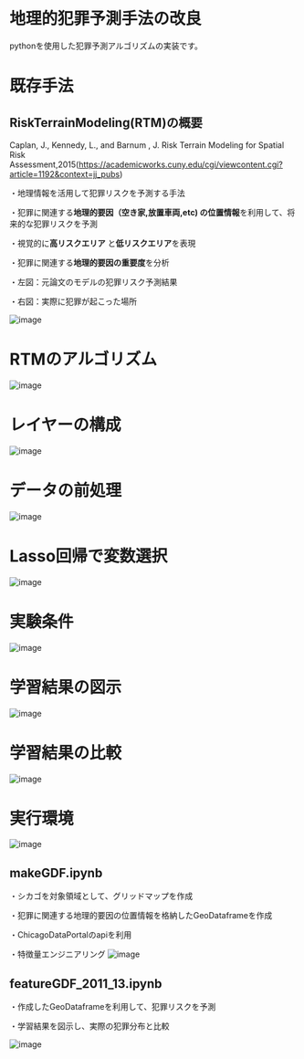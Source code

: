 # 地理的犯罪予測手法の改良
pythonを使用した犯罪予測アルゴリズムの実装です。  




# 既存手法
## RiskTerrainModeling(RTM)の概要
Caplan, J., Kennedy, L., and Barnum , J.  Risk Terrain Modeling for Spatial Risk Assessment,2015(https://academicworks.cuny.edu/cgi/viewcontent.cgi?article=1192&context=jj_pubs)

・地理情報を活用して犯罪リスクを予測する手法

・犯罪に関連する**地理的要因（空き家,放置車両,etc) の位置情報**を利用して、将来的な犯罪リスクを予測

・視覚的に**高リスクエリア** と**低リスクエリア**を表現

・犯罪に関連する**地理的要因の重要度**を分析

・左図：元論文のモデルの犯罪リスク予測結果

・右図：実際に犯罪が起こった場所


![image](https://github.com/user-attachments/assets/7832af67-ed6b-4c4c-8559-56ff89e68947)

# RTMのアルゴリズム

![image](https://github.com/user-attachments/assets/7d87769f-7762-4326-a23a-bcd1e37cb728)

# レイヤーの構成

![image](https://github.com/user-attachments/assets/18e63130-2587-4199-9552-22aef4e58a4d)

# データの前処理

![image](https://github.com/user-attachments/assets/11f93adf-ec4b-464d-ad36-58f9debb6af4)

# Lasso回帰で変数選択

![image](https://github.com/user-attachments/assets/05070405-f506-4a5e-b887-afc82ba8254c)

# 実験条件

![image](https://github.com/user-attachments/assets/f7ad9b3f-4aab-44e4-be5b-f39e0c835fb3)

# 学習結果の図示
![image](https://github.com/user-attachments/assets/24c5d32a-988f-407e-8b37-1e22cc81f228)

# 学習結果の比較

![image](https://github.com/user-attachments/assets/5ac5667f-ec94-4e40-98ca-37920f1a8527)

# 実行環境

![image](https://github.com/user-attachments/assets/305aba37-3e21-4d34-b5d9-ca240f8833c6)




## makeGDF.ipynb
・シカゴを対象領域として、グリッドマップを作成

・犯罪に関連する地理的要因の位置情報を格納したGeoDataframeを作成

・ChicagoDataPortalのapiを利用

・特徴量エンジニアリング
![image](https://github.com/user-attachments/assets/9bfe78b6-e2c3-4c4c-acb4-11b8b3aa4ce1)



## featureGDF_2011_13.ipynb

・作成したGeoDataframeを利用して、犯罪リスクを予測

・学習結果を図示し、実際の犯罪分布と比較

![image](https://github.com/user-attachments/assets/c52a46a5-e55e-462f-9f6b-8b37da56a861)
